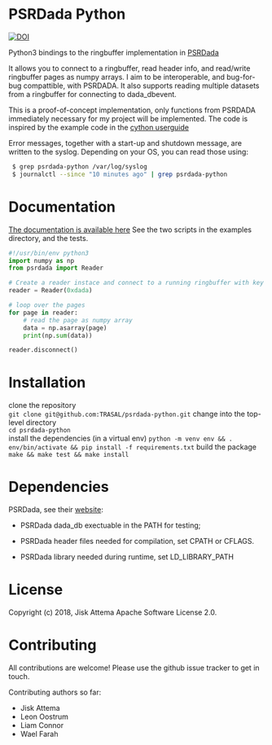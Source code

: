# PSRDada Python

[![DOI](https://zenodo.org/badge/132437444.svg)](https://zenodo.org/badge/latestdoi/132437444)

Python3 bindings to the ringbuffer implementation in [PSRDada](http://psrdada.sourceforge.net/)

It allows you to connect to a ringbuffer, read header info, and read/write ringbuffer pages as numpy arrays.
I aim to be interoperable, and bug-for-bug compattible, with PSRDADA.
It also supports reading multiple datasets from a ringbuffer for connecting to dada\_dbevent.

This is a proof-of-concept implementation, only functions from PSRDADA immediately necessary for my project will be implemented.
The code is inspired by the example code in the [cython userguide](http://cython.readthedocs.io/en/latest/src/userguide/buffer.html)

Error messages, together with a start-up and shutdown message, are written to the syslog.
Depending on your OS, you can read those using:

```bash
 $ grep psrdada-python /var/log/syslog
 $ journalctl --since "10 minutes ago" | grep psrdada-python
```

# Documentation

[The documentation is available here](https://trasal.github.io/psrdada-python/)
See the two scripts in the examples directory, and the tests.

```python
#!/usr/bin/env python3
import numpy as np
from psrdada import Reader

# Create a reader instace and connect to a running ringbuffer with key 'dada'
reader = Reader(0xdada)

# loop over the pages
for page in reader:
    # read the page as numpy array
    data = np.asarray(page)
    print(np.sum(data))

reader.disconnect()
```

# Installation
clone the repository  
    `git clone git@github.com:TRASAL/psrdada-python.git`
change into the top-level directory  
    `cd psrdada-python`  
install the dependencies (in a virtual env)
    `python -m venv env && . env/bin/activate && pip install -f requirements.txt`
build the package
    `make && make test && make install`

# Dependencies

PSRDada, see their [website](https://sourceforge.net):

 * PSRDada dada\_db exectuable in the PATH for testing;

 * PSRDada header files needed for compilation, set CPATH or CFLAGS.

 * PSRDada library needed during runtime, set LD\_LIBRARY\_PATH

# License
Copyright (c) 2018, Jisk Attema
Apache Software License 2.0.

# Contributing

All contributions are welcome!
Please use the github issue tracker to get in touch.

Contributing authors so far:
* Jisk Attema
* Leon Oostrum
* Liam Connor
* Wael Farah

